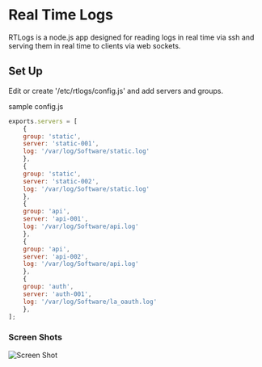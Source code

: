 # Real Time Logs 

RTLogs is a node.js app designed for reading logs in real time via ssh and serving them in real time to clients via web sockets.

## Set Up 
Edit or create '/etc/rtlogs/config.js' and add servers and groups.

sample config.js

```javascript
exports.servers = [
	{
	group: 'static', 
	server: 'static-001', 
	log: '/var/log/Software/static.log'
	},
	{
	group: 'static',
	server: 'static-002',
	log: '/var/log/Software/static.log'
	},
	{
	group: 'api',
	server: 'api-001',
	log: '/var/log/Software/api.log'
	},
	{
	group: 'api',
	server: 'api-002',
	log: '/var/log/Software/api.log'
	},
	{
	group: 'auth',
	server: 'auth-001',
	log: '/var/log/Software/la_oauth.log'
	},
];
```
### Screen Shots
![Screen Shot](http://i.imgur.com/9lh8c.png)